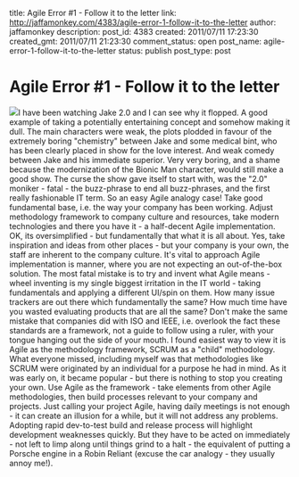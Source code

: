 title: Agile Error #1 - Follow it to the letter
link: http://jaffamonkey.com/4383/agile-error-1-follow-it-to-the-letter
author: jaffamonkey
description: 
post_id: 4383
created: 2011/07/11 17:23:30
created_gmt: 2011/07/11 21:23:30
comment_status: open
post_name: agile-error-1-follow-it-to-the-letter
status: publish
post_type: post

# Agile Error #1 - Follow it to the letter

![](http://blog.jaffamonkey.com/files/2011/07/web-20-125x125.jpg)I have been watching Jake 2.0 and I can see why it flopped. A good example of taking a potentially entertaining concept and somehow making it dull. The main characters were weak, the plots plodded in favour of the extremely boring "chemistry" between Jake and some medical bint, who has been clearly placed in show for the love interest. And weak comedy between Jake and his immediate superior. Very very boring, and a shame because the modernization of the Bionic Man character, would still make a good show. The curse the show gave itself to start with, was the "2.0" moniker - fatal - the buzz-phrase to end all buzz-phrases, and the first really fashionable IT term. So an easy Agile analogy case! Take good fundamental base, i.e. the way your company has been working. Adjust methodology framework to company culture and resources, take modern technologies and there you have it - a half-decent Agile implementation. OK, its oversimplified - but fundamentally that what it is all about. Yes, take inspiration and ideas from other places - but your company is your own, the staff are inherent to the company culture. It's vital to approach Agile implementation is manner, where you are not expecting an out-of-the-box solution. The most fatal mistake is to try and invent what Agile means - wheel inventing is my single biggest irritation in the IT world - taking fundamentals and applying a different UI/spin on them. How many issue trackers are out there which fundamentally the same? How much time have you wasted evaluating products that are all the same? Don't make the same mistake that companies did with ISO and IEEE, i.e. overlook the fact these standards are a framework, not a guide to follow using a ruler, with your tongue hanging out the side of your mouth. I found easiest way to view it is Agile as the methodology framework, SCRUM as a "child" methodology. What everyone missed, including myself was that methodologies like SCRUM were originated by an individual for a purpose he had in mind. As it was early on, it became popular - but there is nothing to stop you creating your own. Use Agile as the framework - take elements from other Agile methodologies, then build processes relevant to your company and projects. Just calling your project Agile, having daily meetings is not enough - it can create an illusion for a while, but it will not address any problems. Adopting rapid dev-to-test build and release process will highlight development weaknesses quickly. But they have to be acted on immediately - not left to limp along until things grind to a halt - the equivalent of putting a Porsche engine in a Robin Reliant (excuse the car analogy - they usually annoy me!).